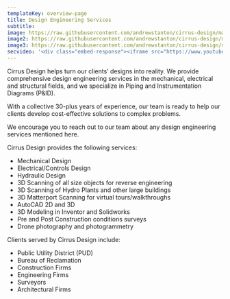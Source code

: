 ```yaml
---
templateKey: overview-page
title: Design Engineering Services
subtitle:
image: https://raw.githubusercontent.com/andrewstanton/cirrus-design/master/src/img/content/bridge-and-platform.png
image2: https://raw.githubusercontent.com/andrewstanton/cirrus-design/master/src/img/content/cg-bridge-drawing.jpg
image3: https://raw.githubusercontent.com/andrewstanton/cirrus-design/master/src/img/content/p-id-example.jpg
secvideo: '<div class="embed-response"><iframe src="https://www.youtube.com/embed/2fwL-bvC6Bs?rel=0" frameborder="0" allow="accelerometer; autoplay; encrypted-media; gyroscope; picture-in-picture" allowfullscreen></iframe></div>'
---
```


Cirrus Design helps turn our clients’ designs into reality. We provide comprehensive design engineering services in the mechanical, electrical and structural fields, and we specialize in Piping and Instrumentation Diagrams (P&ID).

With a collective 30-plus years of experience, our team is ready to help our clients develop cost-effective solutions to complex problems.

We encourage you to reach out to our team about any design engineering services mentioned here.

Cirrus Design provides the following services:<ul><li>Mechanical Design</li><li>Electrical/Controls Design</li><li>Hydraulic Design</li><li>3D Scanning of all size objects for reverse engineering</li><li>3D Scanning of Hydro Plants and other large buildings</li><li>3D Matterport Scanning for virtual tours/walkthroughs</li><li>AutoCAD 2D and 3D</li><li>3D Modeling in Inventor and Solidworks</li><li>Pre and Post Construction conditions surveys</li><li>Drone photography and photogrammetry</li>

</ul>

Clients served by Cirrus Design include:<ul><li>Public Utility District (PUD)</li><li>Bureau of Reclamation</li><li>Construction Firms</li><li>Engineering Firms</li><li>Surveyors</li><li>Architectural Firms</li></ul>
